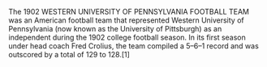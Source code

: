 The 1902 WESTERN UNIVERSITY OF PENNSYLVANIA FOOTBALL TEAM was an American football team that represented Western University of Pennsylvania (now known as the University of Pittsburgh) as an independent during the 1902 college football season. In its first season under head coach Fred Crolius, the team compiled a 5–6–1 record and was outscored by a total of 129 to 128.[1]

